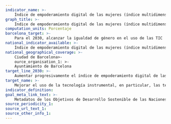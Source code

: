 ```yaml
---
indicator_name: >-
    Índice de empoderamiento digital de las mujeres (índice multidimensional que englobará el acceso a dispositivos y a la conexión, el conocimiento, el tipo de herramientas utilizadas, la finalidad del uso; por ejemplo, el porcentaje de personas usuarias de Decidim que son mujeres)
graph_title: >-
    Índice de empoderamiento digital de las mujeres (índice multidimensional que englobará el acceso a dispositivos y a la conexión, el conocimiento, el tipo de herramientas utilizadas, la finalidad del uso; por ejemplo, el porcentaje de personas usuarias de Decidim que son mujeres)
computation_units: Porcentaje
barcelona_target: >-
    Para el 2030, alcanzar la igualdad de género en el uso de las TIC
national_indicator_available: >-
    Índice de empoderamiento digital de las mujeres (índice multidimensional que englobará el acceso a dispositivos y a la conexión, el conocimiento, el tipo de herramientas utilizadas, la finalidad del uso; por ejemplo, el porcentaje de personas usuarias de Decidim que son mujeres)
national_geographical_coverage: >-
    Ciudad de Barcelona>-
    ource_organisation_1: >-
    Ayuntamiento de Barcelona
target_line_2030: >-
    Aumentar progresivamente el índice de empoderamiento digital de las mujeres
target_name: >-
    Mejorar el uso de la tecnología instrumental, en particular, las tecnologías de la información y de la comunicación, con el fin de promover el empoderamiento de las mujeres
indicator_definition:
goal_meta_link_text: >-
    Metadatos de los Objetivos de Desarrollo Sostenible de las Naciones Unidas (pdf 894kB)
source_periodicity_1:
source_url_text_1: 
source_other_info_1: 
---
```

